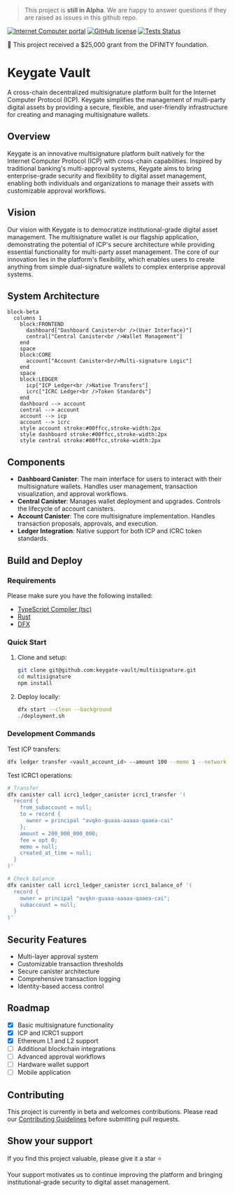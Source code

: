 > This project is **still in Alpha**. We are happy to answer questions if they are raised as issues in this github repo.

[![Internet Computer portal](https://img.shields.io/badge/InternetComputer-grey?logo=internet%20computer&style=for-the-badge)](https://internetcomputer.org)
[![GitHub license](https://img.shields.io/badge/license-Apache%202.0-blue.svg?logo=apache&style=for-the-badge)](LICENSE)
[![Tests Status](https://img.shields.io/github/actions/workflow/status/keygate-vault/multisignature/tests.yaml?logo=githubactions&logoColor=white&style=for-the-badge&label=tests)](./actions/workflows/tests.yaml)

💝 This project received a $25,000 grant from the DFINITY foundation.

# Keygate Vault

A cross-chain decentralized multisignature platform built for the Internet Computer Protocol (ICP). Keygate simplifies the management of multi-party digital assets by providing a secure, flexible, and user-friendly infrastructure for creating and managing multisignature wallets.

## Overview

Keygate is an innovative multisignature platform built natively for the Internet Computer Protocol (ICP) with cross-chain capabilities. Inspired by traditional banking's multi-approval systems, Keygate aims to bring enterprise-grade security and flexibility to digital asset management, enabling both individuals and organizations to manage their assets with customizable approval workflows.

## Vision

Our vision with Keygate is to democratize institutional-grade digital asset management. The multisignature wallet is our flagship application, demonstrating the potential of ICP's secure architecture while providing essential functionality for multi-party asset management. The core of our innovation lies in the platform's flexibility, which enables users to create anything from simple dual-signature wallets to complex enterprise approval systems.

## System Architecture

```mermaid
block-beta
  columns 1
    block:FRONTEND
      dashboard["Dashboard Canister<br />(User Interface)"]
      central["Central Canister<br />Wallet Management"]
    end
    space
    block:CORE
      account["Account Canister<br/>Multi-signature Logic"]
    end
    space
    block:LEDGER
      icp["ICP Ledger<br />Native Transfers"]
      icrc["ICRC Ledger<br />Token Standards"]
    end
    dashboard --> account
    central --> account
    account --> icp
    account --> icrc
    style account stroke:#00ffcc,stroke-width:2px
    style dashboard stroke:#00ffcc,stroke-width:2px
    style central stroke:#00ffcc,stroke-width:2px
```

## Components

- **Dashboard Canister**: The main interface for users to interact with their multisignature wallets. Handles user management, transaction visualization, and approval workflows.
- **Central Canister**: Manages wallet deployment and upgrades. Controls the lifecycle of account canisters.
- **Account Canister**: The core multisignature implementation. Handles transaction proposals, approvals, and execution.
- **Ledger Integration**: Native support for both ICP and ICRC token standards.

## Build and Deploy

### Requirements

Please make sure you have the following installed:

- [TypeScript Compiler (tsc)](https://www.typescriptlang.org/download/)
- [Rust](https://www.rust-lang.org/tools/install)
- [DFX](https://internetcomputer.org/docs/current/developer-docs/getting-started/install/#installing-dfx-via-dfxvm)

### Quick Start

1. Clone and setup:
   ```bash
   git clone git@github.com:keygate-vault/multisignature.git
   cd multisignature
   npm install
   ```

2. Deploy locally:
   ```bash
   dfx start --clean --background
   ./deployment.sh
   ```

### Development Commands

Test ICP transfers:
```bash
dfx ledger transfer <vault_account_id> --amount 100 --memo 1 --network local --identity minter --fee 0
```

Test ICRC1 operations:
```bash
# Transfer
dfx canister call icrc1_ledger_canister icrc1_transfer '(
  record {
    from_subaccount = null;
    to = record {
      owner = principal "avqkn-guaaa-aaaaa-qaaea-cai"
    };
    amount = 200_000_000_000;
    fee = opt 0;        
    memo = null;
    created_at_time = null;
  }
)'

# Check balance
dfx canister call icrc1_ledger_canister icrc1_balance_of '(
  record {
    owner = principal "avqkn-guaaa-aaaaa-qaaea-cai";
    subaccount = null;
  }
)'
```

## Security Features

- Multi-layer approval system
- Customizable transaction thresholds
- Secure canister architecture
- Comprehensive transaction logging
- Identity-based access control

## Roadmap

- [x] Basic multisignature functionality
- [x] ICP and ICRC1 support
- [X] Ethereum L1 and L2 support
- [ ] Additional blockchain integrations
- [ ] Advanced approval workflows
- [ ] Hardware wallet support
- [ ] Mobile application

## Contributing

This project is currently in beta and welcomes contributions. Please read our [Contributing Guidelines](CONTRIBUTING.md) before submitting pull requests.

## Show your support

If you find this project valuable, please give it a star ⭐️

Your support motivates us to continue improving the platform and bringing institutional-grade security to digital asset management.
